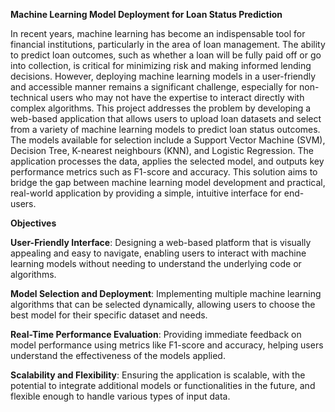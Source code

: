 **Machine Learning Model Deployment for Loan Status Prediction**

In recent years, machine learning has become an indispensable tool for financial institutions, particularly in the area of loan management. The ability to predict loan outcomes, such as whether a loan will be fully paid off or go into collection, is critical for minimizing risk and making informed lending decisions. However, deploying machine learning models in a user-friendly and accessible manner remains a significant challenge, especially for non-technical users who may not have the expertise to interact directly with complex algorithms.
This project addresses the problem by developing a web-based application that allows users to upload loan datasets and select from a variety of machine learning models to predict loan status outcomes. The models available for selection include a Support Vector Machine (SVM), Decision Tree, K-nearest neighbours (KNN), and Logistic Regression. The application processes the data, applies the selected model, and outputs key performance metrics such as F1-score and accuracy. This solution aims to bridge the gap between machine learning model development and practical, real-world application by providing a simple, intuitive interface for end-users. 

**Objectives**

**User-Friendly Interface**: Designing a web-based platform that is visually appealing and easy to navigate, enabling users to interact with machine learning models without needing to understand the underlying code or algorithms.

**Model Selection and Deployment**: Implementing multiple machine learning algorithms that can be selected dynamically, allowing users to choose the best model for their specific dataset and needs.

**Real-Time Performance Evaluation**: Providing immediate feedback on model performance using metrics like F1-score and accuracy, helping users understand the effectiveness of the models applied.

**Scalability and Flexibility**: Ensuring the application is scalable, with the potential to integrate additional models or functionalities in the future, and flexible enough to handle various types of input data.
